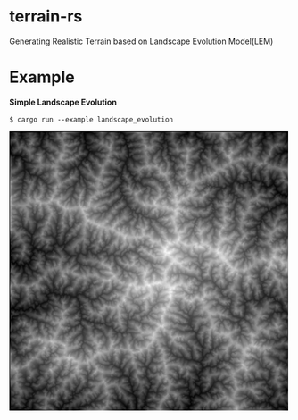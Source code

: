 # terrain-rs

Generating Realistic Terrain based on Landscape Evolution Model(LEM)


# Example

**Simple Landscape Evolution**

```
$ cargo run --example landscape_evolution
```

![Simple Landscape Evolution](images/landscape_evolution.png)